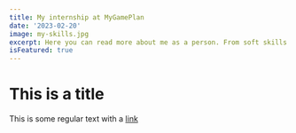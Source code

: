 ```yaml
---
title: My internship at MyGamePlan
date: '2023-02-20'
image: my-skills.jpg
excerpt: Here you can read more about me as a person. From soft skills to other things like real competencies
isFeatured: true
---
```


# This is a title

This is some regular text with a [link](https://google.com)